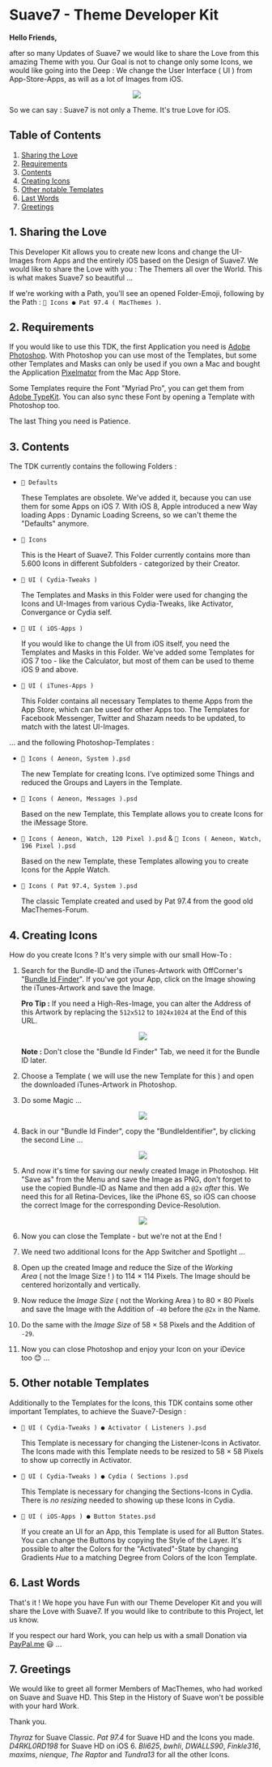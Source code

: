 # Suave7 - Theme Developer Kit

**Hello Friends,**

after so many Updates of Suave7 we would like to share the Love from this amazing Theme with you. Our Goal is not to change only some Icons, we would like going into the Deep&nbsp;: We change the User Interface&nbsp;(&nbsp;UI&nbsp;) from App-Store-Apps, as will as a lot of Images from iOS.

<p align="center"><img src="https://macthemes.me/developer/TDK_Icon.png" /></p>

So we can say&nbsp;: Suave7 is not only a Theme. It's true Love for iOS.


## Table of Contents

1.	[Sharing the Love](#1-sharing-the-love)
2.	[Requirements](#2-requirements)
3.	[Contents](#3-contents)
4.	[Creating Icons](#4-creating-icons)
5.	[Other notable Templates](#5-other-notable-templates)
6.	[Last Words](#6-last-words)
7.	[Greetings](#7-greetings)


## 1. Sharing the Love

This Developer Kit allows you to create new Icons and change the UI-Images from Apps and the entirely iOS based on the Design of Suave7. We would like to share the Love with you&nbsp;: The Themers all over the World. This is what makes Suave7 so beautiful&nbsp;…

If we're working with a Path, you'll see an opened Folder-Emoji, following by the Path&nbsp;: `📂 Icons ● Pat 97.4 ( MacThemes )`.


## 2. Requirements

If you would like to use this TDK, the first Application you need is [Adobe Photoshop](https://www.adobe.com/de/products/photoshop.html). With Photoshop you can use most of the Templates, but some other Templates and Masks can only be used if you own a Mac and bought the Application [Pixelmator](https://itunes.apple.com/de/app/pixelmator/id407963104?mt=12) from the Mac App Store.

Some Templates require the Font &quot;Myriad Pro&quot;, you can get them from [Adobe TypeKit](https://typekit.com/fonts/myriad). You can also sync these Font by opening a Template with Photoshop too.

The last Thing you need is Patience.


## 3. Contents

The TDK currently contains the following Folders&nbsp;:

- `📂 Defaults`

  These Templates are obsolete. We've added it, because you can use them for some Apps on iOS 7. With iOS 8, Apple introduced a new Way loading Apps&nbsp;: Dynamic Loading Screens, so we can't theme the &quot;Defaults&quot; anymore.

- `📂 Icons`

  This is the Heart of Suave7. This Folder currently contains more than 5.600 Icons in different Subfolders&nbsp;- categorized by their Creator.

- `📂 UI ( Cydia-Tweaks )`

  The Templates and Masks in this Folder were used for changing the Icons and UI-Images from various Cydia-Tweaks, like Activator, Convergance or Cydia self.

- `📂 UI ( iOS-Apps )`

  If you would like to change the UI from iOS itself, you need the Templates and Masks in this Folder. We've added some Templates for iOS 7 too&nbsp;- like the Calculator, but most of them can be used to theme iOS 9 and above.

- `📂 UI ( iTunes-Apps )`

  This Folder contains all necessary Templates to theme Apps from the App Store, which can be used for other Apps too. The Templates for Facebook Messenger, Twitter and Shazam needs to be updated, to match with the latest UI-Images.

…&nbsp;and the following Photoshop-Templates&nbsp;:

- `📂 Icons ( Aeneon, System ).psd`

  The new Template for creating Icons. I've optimized some Things and reduced the Groups and Layers in the Template.

- `📂 Icons ( Aeneon, Messages ).psd`

  Based on the new Template, this Template allows you to create Icons for the iMessage Store.

- `📂 Icons ( Aeneon, Watch, 120 Pixel ).psd`&nbsp;&amp; `📂 Icons ( Aeneon, Watch, 196 Pixel ).psd`

  Based on the new Template, these Templates allowing you to create Icons for the Apple Watch.

- `📂 Icons ( Pat 97.4, System ).psd`

  The classic Template created and used by Pat 97.4 from the good old MacThemes-Forum.


## 4. Creating Icons

How do you create Icons&nbsp;? It's very simple with our small How-To&nbsp;:

1.	Search for the Bundle-ID and the iTunes-Artwork with OffCorner's &quot;[Bundle Id Finder](http://offcornerdev.com/bundleid.html)&quot;. If you've got your App, click on the Image showing the iTunes-Artwork and save the Image.

	**Pro Tip&nbsp;:** If you need a High-Res-Image, you can alter the Address of this Artwork by replacing the `512x512` to `1024x1024` at the End of this URL.

	<p align="center"><img src="https://macthemes.me/developer/TDK_Creation_HighResArtwork.png" /></p>

	**Note&nbsp;:** Don't close the &quot;Bundle Id Finder&quot; Tab, we need it for the Bundle ID later.

2.	Choose a Template&nbsp;(&nbsp;we will use the new Template for this&nbsp;) and open the downloaded iTunes-Artwork in Photoshop.

3.	Do some Magic&nbsp;…

	<p align="center"><img src="https://macthemes.me/developer/TDK_Creation_TheMagic.png" /></p>

4.	Back in our &quot;Bundle Id Finder&quot;, copy the &quot;BundleIdentifier&quot;, by clicking the second Line&nbsp;…

	<p align="center"><img src="https://macthemes.me/developer/TDK_Creation_BundleIdentifier.png" /></p>

5.	And now it's time for saving our newly created Image in Photoshop. Hit &quot;Save as&quot; from the Menu and save the Image as PNG, don't forget to use the copied Bundle-ID as Name and then add a `@2x` *after* this. We need this for all Retina-Devices, like the iPhone 6S, so iOS can choose the correct Image for the corresponding Device-Resolution.

	<p align="center"><img src="https://macthemes.me/developer/TDK_Creation_SaveTheMagic.png" /></p>

6.	Now you can close the Template&nbsp;- but we're not at the End&nbsp;!

7.	We need two additional Icons for the App Switcher and Spotlight&nbsp;…

8.	Open up the created Image and reduce the Size of the *Working Area*&nbsp;(&nbsp;not the Image Size&nbsp;!&nbsp;) to 114 × 114 Pixels. The Image should be centered horizontally and vertically.

9.	Now reduce the *Image Size*&nbsp;(&nbsp;not the Working Area&nbsp;) to 80 × 80 Pixels and save the Image with the Addition of `-40` before the `@2x` in the Name.

10.	Do the same with the *Image Size* of 58 × 58 Pixels and the Addition of `-29`.

11.	Now you can close Photoshop and enjoy your Icon on your iDevice too&nbsp;😊&nbsp;…


## 5. Other notable Templates

Additionally to the Templates for the Icons, this TDK contains some other important Templates, to achieve the Suave7-Design&nbsp;:

- `📂 UI ( Cydia-Tweaks ) ● Activator ( Listeners ).psd`

  This Template is necessary for changing the Listener-Icons in Activator. The Icons made with this Template needs to be resized to 58 × 58 Pixels to show up correctly in Activator.

- `📂 UI ( Cydia-Tweaks ) ● Cydia ( Sections ).psd`

  This Template is necessary for changing the Sections-Icons in Cydia. There is *no resizing* needed to showing up these Icons in Cydia.

- `📂 UI ( iOS-Apps ) ● Button States.psd`

  If you create an UI for an App, this Template is used for all Button States. You can change the Buttons by copying the Style of the Layer. It's possible to alter the Colors for the &quot;Activated&quot;-State by changing Gradients *Hue* to a matching Degree from Colors of the Icon Template.


## 6. Last Words

That's it&nbsp;! We hope you have Fun with our Theme Developer Kit and you will share the Love with Suave7. If you would like to contribute to this Project, let us know.

If you respect our hard Work, you can help us with a small Donation via [PayPal.me](https://www.paypal.com/donate/?hosted_button_id=F5EPEFSLDBHPQ)&nbsp;😃&nbsp;…


## 7. Greetings

We would like to greet all former Members of MacThemes, who had worked on Suave and Suave HD. This Step in the History of Suave won't be possible with your hard Work.

Thank you.

*Thyraz* for Suave Classic. *Pat 97.4* for Suave HD and the Icons you made. *D4RKL0RD198* for Suave HD on iOS 6. *Bli625*, *bwhli*, *DWALLS90*, *Finkle316*, *maxims*, *nienque*, *The Raptor* and *Tundra13* for all the other Icons.